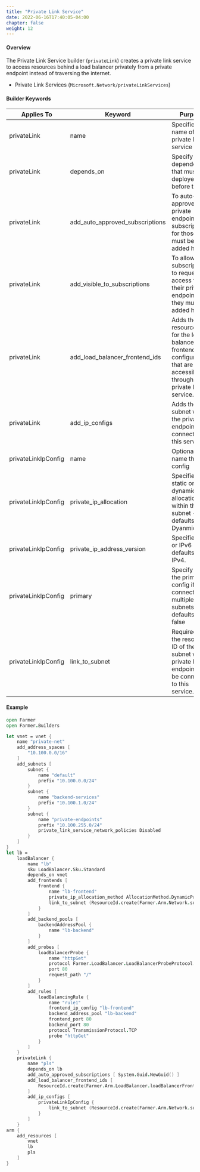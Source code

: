 ```yaml
---
title: "Private Link Service"
date: 2022-06-16T17:40:05-04:00
chapter: false
weight: 12
---
```


#### Overview
The Private Link Service builder (`privateLink`) creates a private link service to access resources behind a load balancer privately from a private endpoint instead of traversing the internet.

* Private Link Services (`Microsoft.Network/privateLinkServices`)

#### Builder Keywords

| Applies To | Keyword | Purpose |
|-|-|-|
| privateLink | name | Specifies the name of the private link service |
| privateLink | depends_on | Specify any dependencies that must be deployed before this. |
| privateLink | add_auto_approved_subscriptions | To auto-approve private endpoints, the subscription for those must be added here. |
| privateLink | add_visible_to_subscriptions | To allow subscription to request access for their private endpoints, they must be added here. |
| privateLink | add_load_balancer_frontend_ids | Adds the resource ID for the load balancer frontend IP configurations that are accessible through this private link service. |
| privateLink | add_ip_configs | Adds the subnet where the private endpoints will connect to this service. |
| privateLinkIpConfig | name | Optionally name the IP config |
| privateLinkIpConfig | private_ip_allocation | Specifies static or dynamic allocation within the subnet - defaults to Dyanmic |
| privateLinkIpConfig | private_ip_address_version | Specifies IPv4 or IPv6 - defaults to IPv4. |
| privateLinkIpConfig | primary | Specify this is the primary IP config if connecting to multiple subnets - defaults to false |
| privateLinkIpConfig | link_to_subnet | Required - the resource ID of the subnet where private link endpoints will be connected to this service. |

#### Example

```fsharp
open Farmer
open Farmer.Builders

let vnet = vnet {
    name "private-net"
    add_address_spaces [
        "10.100.0.0/16"
    ]
    add_subnets [
        subnet {
            name "default"
            prefix "10.100.0.0/24"
        }
        subnet {
            name "backend-services"
            prefix "10.100.1.0/24"
        }
        subnet {
            name "private-endpoints"
            prefix "10.100.255.0/24"
            private_link_service_network_policies Disabled
        }
    ]
}
let lb =
    loadBalancer {
        name "lb"
        sku LoadBalancer.Sku.Standard
        depends_on vnet
        add_frontends [
            frontend {
                name "lb-frontend"
                private_ip_allocation_method AllocationMethod.DynamicPrivateIp
                link_to_subnet (ResourceId.create(Farmer.Arm.Network.subnets, vnet.Name, ResourceName "default"))
            }
        ]
        add_backend_pools [
            backendAddressPool {
                name "lb-backend"
            }
        ]
        add_probes [
            loadBalancerProbe {
                name "httpGet"
                protocol Farmer.LoadBalancer.LoadBalancerProbeProtocol.HTTP
                port 80
                request_path "/"
            }
        ]
        add_rules [
            loadBalancingRule {
                name "rule1"
                frontend_ip_config "lb-frontend"
                backend_address_pool "lb-backend"
                frontend_port 80
                backend_port 80
                protocol TransmissionProtocol.TCP
                probe "httpGet"
            }
        ]
    }
    privateLink {
        name "pls"
        depends_on lb
        add_auto_approved_subscriptions [ System.Guid.NewGuid() ]
        add_load_balancer_frontend_ids [
            ResourceId.create(Farmer.Arm.LoadBalancer.loadBalancerFrontendIPConfigurations, lb.Name, ResourceName "lb-frontend")
        ]
        add_ip_configs [
            privateLinkIpConfig {
                link_to_subnet (ResourceId.create(Farmer.Arm.Network.subnets, vnet.Name, ResourceName "private-endpoints"))
            }
        ]
    }
arm {
    add_resources [
        vnet
        lb
        pls
    ]
}
```
